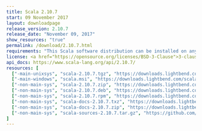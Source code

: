 ```yaml
---
title: Scala 2.10.7
start: 09 November 2017
layout: downloadpage
release_version: 2.10.7
release_date: "November 09, 2017"
show_resources: "true"
permalink: /download/2.10.7.html
requirements: "This Scala software distribution can be installed on any Unix-like or Windows system. It requires the Java runtime version 1.6 or later, which can be downloaded <a href='https://www.java.com/'>here</a>."
license: <a href="https://opensource.org/licenses/BSD-3-Clause">3-clause BSD license</a>
api_docs: https://www.scala-lang.org/api/2.10.7/
resources: [
  ["-main-unixsys", "scala-2.10.7.tgz", "https://downloads.lightbend.com/scala/2.10.7/scala-2.10.7.tgz", "Mac OS X, Unix, Cygwin", "28.60M"],
  ["-main-windows", "scala.msi", "https://downloads.lightbend.com/scala/2.10.7/scala.msi", "Windows (msi installer)", "58.58M"],
  ["-non-main-sys", "scala-2.10.7.zip", "https://downloads.lightbend.com/scala/2.10.7/scala-2.10.7.zip", "Windows", "28.70M"],
  ["-non-main-sys", "scala-2.10.7.deb", "https://downloads.lightbend.com/scala/2.10.7/scala-2.10.7.deb", "Debian", "24.56M"],
  ["-non-main-sys", "scala-2.10.7.rpm", "https://downloads.lightbend.com/scala/2.10.7/scala-2.10.7.rpm", "RPM package", "24.93M"],
  ["-non-main-sys", "scala-docs-2.10.7.txz", "https://downloads.lightbend.com/scala/2.10.7/scala-docs-2.10.7.txz", "API docs", "3.25M"],
  ["-non-main-sys", "scala-docs-2.10.7.zip", "https://downloads.lightbend.com/scala/2.10.7/scala-docs-2.10.7.zip", "API docs", "30.95M"],
  ["-non-main-sys", "scala-sources-2.10.7.tar.gz", "https://github.com/scala/scala/archive/v2.10.7.tar.gz", "Sources", ""]
]
---
```

